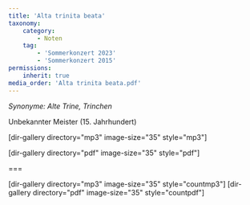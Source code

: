 ```yaml
---
title: 'Alta trinita beata'
taxonomy:
    category:
        - Noten
    tag:
        - 'Sommerkonzert 2023'
        - 'Sommerkonzert 2015'
permissions:
    inherit: true
media_order: 'Alta trinita beata.pdf'
---
```


_Synonyme: Alte Trine, Trinchen_

Unbekannter Meister (15. Jahrhundert)


[dir-gallery directory="mp3" image-size="35" style="mp3"]

[dir-gallery directory="pdf" image-size="35" style="pdf"]

===

[dir-gallery directory="mp3" image-size="35" style="countmp3"]
[dir-gallery directory="pdf" image-size="35" style="countpdf"]